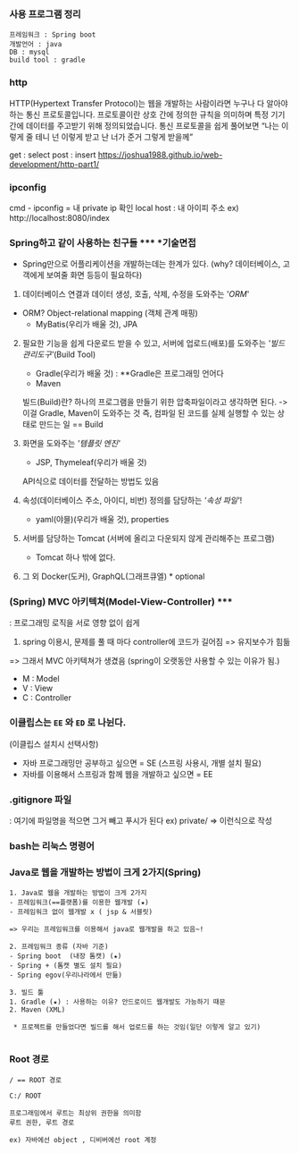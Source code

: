 ### 사용 프로그램 정리
```
프레임워크 : Spring boot
개발언어 : java
DB : mysql
build tool : gradle 
```

### http  
HTTP(Hypertext Transfer Protocol)는 웹을 개발하는 사람이라면 누구나 다 알아야 하는 통신 프로토콜입니다. 프로토콜이란 상호 간에 정의한 규칙을 의미하며 특정 기기 간에 데이터를 주고받기 위해 정의되었습니다. 통신 프로토콜을 쉽게 풀어보면 “나는 이렇게 줄 테니 넌 이렇게 받고 난 너가 준거 그렇게 받을께”

get : select
post : insert
https://joshua1988.github.io/web-development/http-part1/

### ipconfig
cmd - ipconfig = 내 private ip 확인
local host  : 내 아이피 주소
ex) http://localhost:8080/index 

### Spring하고 같이 사용하는 친구들 ***  *기술면접

- Spring만으로 어플리케이션을 개발하는데는 한계가 있다.
    (why? 데이터베이스, 고객에게 보여줄 화면 등등이 필요하다)

1. 데이터베이스 연결과 데이터 생성, 호출, 삭제, 수정을 도와주는 '*ORM*' 
- ORM? Object-relational mapping (객체 관계 매핑)
    - MyBatis(우리가 배울 것), JPA

2. 필요한 기능을 쉽게 다운로드 받을 수 있고, 서버에 업로드(배포)를 도와주는 *'빌드관리도구'*(Build Tool)
    - Gradle(우리가 배울 것) : **Gradle은 프로그래밍 언어다
    - Maven

    빌드(Build)란?
    하나의 프로그램을 만들기 위한 압축파일이라고 생각하면 된다. -> 이걸 Gradle, Maven이 도와주는 것
    즉, 컴파일 된 코드를 실제 실행할 수 있는 상태로 만드는 일 == Build

    

3. 화면을 도와주는 *'템플릿 엔진'*
    - JSP, Thymeleaf(우리가 배울 것)

    API식으로 데이터를 전달하는 방법도 있음 

4. 속성(데이터베이스 주소, 아이디, 비번) 정의를 담당하는 *'속성 파일'*!
    - yaml(야믈)(우리가 배울 것), properties 

5. 서버를 담당하는 Tomcat (서버에 올리고 다운되지 않게 관리해주는 프로그램)
    - Tomcat 하나 밖에 없다.

6. 그 외 Docker(도커), GraphQL(그래프큐엘) * optional

### (Spring) MVC 아키텍쳐(Model-View-Controller) *** 
: 프로그래밍 로직을 서로 영향 없이 쉽게 

1. spring 이용시, 문제를 풀 때 마다 controller에 코드가 길어짐 => 유지보수가 힘듦

=> 그래서 MVC 아키텍쳐가 생겼음 (spring이 오랫동안 사용할 수 있는 이유가 됨.)

- M : Model
- V : View
- C : Controller

### 이클립스는  `EE` 와 `ED` 로 나뉜다.
(이클립스 설치시 선택사항)

- 자바 프로그래밍만 공부하고 싶으면 = SE (스프링 사용시, 개별 설치 필요)
- 자바를 이용해서 스프링과 함께 웹을 개발하고 싶으면 = EE
### .gitignore 파일
: 여기에 파일명을 적으면 그거 빼고 푸시가 된다 
ex) private/ => 이런식으로 작성 
### bash는 리눅스 명령어 




### Java로 웹을 개발하는 방법이 크게 2가지(Spring)
```
1. Java로 웹을 개발하는 방법이 크게 2가지
- 프레임워크(==플랫폼)를 이용한 웹개발 (★)
- 프레임워크 없이 웹개발 x ( jsp & 서블릿)

=> 우리는 프레임워크를 이용해서 java로 웹개발을 하고 있음~!

2. 프레임워크 종류 (자바 기준)
- Spring boot  (내장 톰캣) (★)
- Spring + (톰캣 별도 설치 필요)
- Spring egov(우리나라에서 만듦)

3. 빌드 툴
1. Gradle (★) : 사용하는 이유? 안드로이드 웹개발도 가능하기 때문
2. Maven (XML)

 * 프로젝트를 만들었다면 빌드를 해서 업로드를 하는 것임(일단 이렇게 알고 있기)


```

### Root 경로
```
/ == ROOT 경로 

C:/ ROOT 
 
프로그래밍에서 루트는 최상위 권한을 의미함
루트 권한, 루트 경로 

ex) 자바에선 object , 디비버에선 root 계정 
```